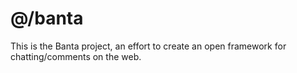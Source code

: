 # @/banta

This is the Banta project, an effort to create an open framework for chatting/comments on the web.
